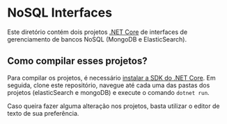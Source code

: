 # NoSQL Interfaces

Este diretório contém dois projetos [.NET Core](https://dotnet.microsoft.com/) de interfaces de gerenciamento de bancos NoSQL (MongoDB e ElasticSearch).

## Como compilar esses projetos?

Para compilar os projetos, é necessário [instalar a SDK do .NET Core](https://dotnet.microsoft.com/download). Em seguida, clone este repositório, navegue até cada uma das pastas dos projetos (elasticSearch e mongoDB) e execute o comando `dotnet run`.

Caso queira fazer alguma alteração nos projetos, basta utilizar o editor de texto de sua preferência.
